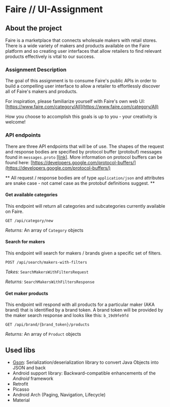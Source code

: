 #  Faire // UI-Assignment

## About the project

Faire is a marketplace that connects wholesale makers with retail stores. There is a wide variety of makers and products available on the Faire platform and so creating user interfaces that allow retailers to find relevant products effectively is vital to our success.

### [](https://github.com/Faire/ui-assignment#assignment-description)Assignment Description

The goal of this assignment is to consume Faire's public APIs in order to build a compelling user interface to allow a retailer to effortlessly discover all of Faire's makers and products.

For inspiration, please familiarize yourself with Faire's own web UI:  [https://www.faire.com/category/All](https://www.faire.com/category/All)

How you choose to accomplish this goals is up to you - your creativity is welcome!

### [](https://github.com/Faire/ui-assignment#api-endpoints)API endpoints

There are three API endpoints that will be of use. The shapes of the request and response bodies are specified by protocol buffer (protobuf) messages found in  `messages.proto` [[link]](https://github.com/Faire/ui-assignment). More information on protocol buffers can be found here:  [https://developers.google.com/protocol-buffers/](https://developers.google.com/protocol-buffers/)

** All request / response bodies are of type  `application/json`  and attributes are snake case - not camel case as the protobuf definitions suggest. **

#### [](https://github.com/Faire/ui-assignment#get-available-categories)Get available categories

This endpoint will return all categories and subcategories currently available on Faire.

`GET /api/category/new`

_Returns:_  An array of  `Category`  objects

#### [](https://github.com/Faire/ui-assignment#search-for-makers)Search for makers

This endpoint will search for makers / brands given a specific set of filters.

`POST /api/search/makers-with-filters`

_Takes:_  `SearchMakersWithFiltersRequest`

_Returns:_  `SearchMakersWithFiltersResponse`

#### [](https://github.com/Faire/ui-assignment#get-maker-products)Get maker products

This endpoint will respond with all products for a particular maker (AKA brand) that is identified by a brand token. A brand token will be provided by the maker search response and looks like this:  `b_19d9fe9fd`

`GET /api/brand/{brand_token}/products`

_Returns:_  An array of  `Product`  objects
## Used libs
* [Gson](https://github.com/google/gson): Serialization/deserialization library to convert Java Objects into JSON and back
* Android support library: Backward-compatible enhancements of the _Android_ framework
* Retrofit
* Picasso
* Android Arch (Paging, Navigation, Lifecycle)
* Material
